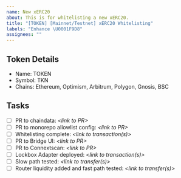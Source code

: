 ```yaml
---
name: New xERC20
about: This is for whitelisting a new xERC20.
title: "[TOKEN] [Mainnet/Testnet] xERC20 Whitelisting"
labels: "Enhance \U0001F9D8"
assignees: ""
---
```


## Token Details

- Name: TOKEN
- Symbol: TKN
- Chains: Ethereum, Optimism, Arbitrum, Polygon, Gnosis, BSC

## Tasks

- [ ] PR to chaindata: _\<link to PR\>_
- [ ] PR to monorepo allowlist config: _\<link to PR\>_
- [ ] Whitelisting complete: _\<link to transaction(s)\>_
- [ ] PR to Bridge UI: _\<link to PR\>_
- [ ] PR to Connextscan: _\<link to PR\>_
- [ ] Lockbox Adapter deployed: _\<link to transaction(s)\>_
- [ ] Slow path tested: _<link to transfer(s)>_
- [ ] Router liquidity added and fast path tested: _\<link to transfer(s)\>_
